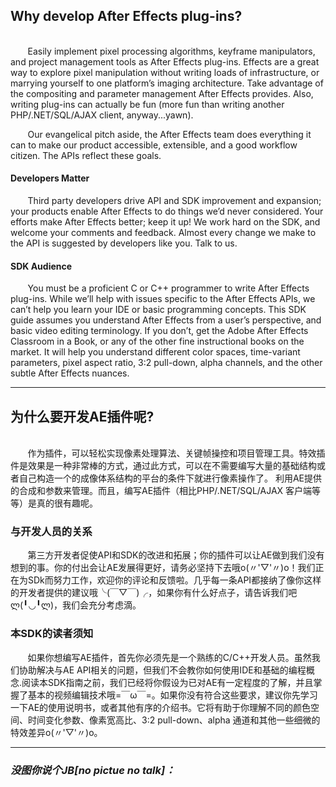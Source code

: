 ## Why develop After Effects plug-ins?

<br>
&#160;&#160;&#160;&#160;&#160;&#160;
Easily implement pixel processing algorithms, keyframe manipulators, and project management tools as After Effects plug-ins. Effects are a great way to explore pixel manipulation without writing loads of infrastructure, or marrying yourself to one platform’s imaging architecture. Take advantage of the compositing and parameter management After Effects provides. Also, writing plug-ins can actually be fun (more fun than writing another PHP/.NET/SQL/AJAX client, anyway...yawn).

&#160;&#160;&#160;&#160;&#160;&#160;
Our evangelical pitch aside, the After Effects team does everything it can to make our product accessible, extensible, and a good workflow citizen. The APIs reflect these goals.

#### Developers Matter

&#160;&#160;&#160;&#160;&#160;&#160;
Third party developers drive API and SDK improvement and expansion; your products enable After Effects to do things we’d never considered. Your efforts make After Effects better; keep it up!
We work hard on the SDK, and welcome your comments and feedback. Almost every change we make to the API is suggested by developers like you. Talk to us.

#### SDK Audience

&#160;&#160;&#160;&#160;&#160;&#160;
You must be a proficient C or C++ programmer to write After Effects plug-ins. While we’ll help with issues specific to the After Effects APIs, we can’t help you learn your IDE or basic programming concepts.
This SDK guide assumes you understand After Effects from a user’s perspective, and basic video editing terminology. If you don’t, get the Adobe After Effects Classroom in a Book, or any of the other fine instructional books on the market. It will help you understand different color spaces, time-variant parameters, pixel aspect ratio, 3:2 pull-down, alpha channels, and the other subtle After Effects nuances.

***
## 为什么要开发AE插件呢?

<br>
&#160;&#160;&#160;&#160;&#160;&#160;
作为插件，可以轻松实现像素处理算法、关键帧操控和项目管理工具。特效插件是效果是一种非常棒的方式，通过此方式，可以在不需要编写大量的基础结构或者自己构造一个的成像体系结构的平台的条件下就进行像素操作了。
利用AE提供的合成和参数来管理。而且，编写AE插件（相比PHP/.NET/SQL/AJAX 客户端等等）是真的很有趣呢。

### 与开发人员的关系

&#160;&#160;&#160;&#160;&#160;&#160;
第三方开发者促使API和SDK的改进和拓展；你的插件可以让AE做到我们没有想到的事。你的付出会让AE发展得更好，请务必坚持下去哦o(〃'▽'〃)o！我们正在为SDk而努力工作，欢迎你的评论和反馈啦。几乎每一条API都接纳了像你这样的开发者提供的建议哦╰(￣▽￣)╭，如果你有什么好点子，请告诉我们吧ლ(╹◡╹ლ)，我们会充分考虑滴。

### 本SDK的读者须知

&#160;&#160;&#160;&#160;&#160;&#160;
如果你想编写AE插件，首先你必须先是一个熟练的C/C++开发人员。虽然我们协助解决与AE API相关的问题，但我们不会教你如何使用IDE和基础的编程概念.阅读本SDK指南之前，我们已经将你假设为已对AE有一定程度的了解，并且掌握了基本的视频编辑技术哦=￣ω￣=。如果你没有符合这些要求，建议你先学习一下AE的使用说明书，或者其他有序的介绍书。它将有助于你理解不同的颜色空间、时间变化参数、像素宽高比、3:2 pull-down、alpha 通道和其他一些细微的特效差异o(〃'▽'〃)o。

***
### *没图你说个JB[no pictue no talk]：*
